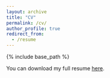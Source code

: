```yaml
---
layout: archive
title: "CV"
permalink: /cv/
author_profile: true
redirect_from:
  - /resume
---
```


{% include base_path %}


You can download my full resume [here](../files/ResumeSarahH.pdf).

